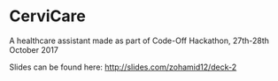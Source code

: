 # CerviCare
A healthcare assistant made as part of Code-Off Hackathon, 27th-28th October 2017

Slides can be found here: http://slides.com/zohamid12/deck-2
